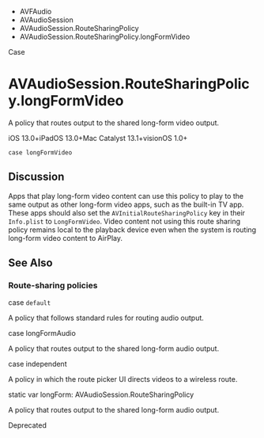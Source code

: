 

- AVFAudio
- AVAudioSession
- AVAudioSession.RouteSharingPolicy
-  AVAudioSession.RouteSharingPolicy.longFormVideo 

Case

# AVAudioSession.RouteSharingPolicy.longFormVideo

A policy that routes output to the shared long-form video output.

iOS 13.0+iPadOS 13.0+Mac Catalyst 13.1+visionOS 1.0+

``` source
case longFormVideo
```

## Discussion

Apps that play long-form video content can use this policy to play to the same output as other long-form video apps, such as the built-in TV app. These apps should also set the `AVInitialRouteSharingPolicy` key in their `Info.plist` to `LongFormVideo`. Video content not using this route sharing policy remains local to the playback device even when the system is routing long-form video content to AirPlay.

## See Also

### Route-sharing policies

case `default`

A policy that follows standard rules for routing audio output.

case longFormAudio

A policy that routes output to the shared long-form audio output.

case independent

A policy in which the route picker UI directs videos to a wireless route.

static var longForm: AVAudioSession.RouteSharingPolicy

A policy that routes output to the shared long-form audio output.

Deprecated

